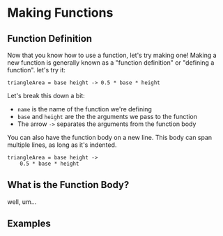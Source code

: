 # Making Functions

## Function Definition

Now that you know how to use a function, let's try making one! Making a new function is generally known as a "function definition" or "defining a function". let's try it:

```text
triangleArea = base height -> 0.5 * base * height
```

Let's break this down a bit:

* `name` is the name of the function we're defining
* `base` and `height` are the the arguments we pass to the function
* The arrow `->` separates the arguments from the function body

You can also have the function body on a new line. This body can span multiple lines, as long as it's indented.

```text
triangleArea = base height ->
    0.5 * base * height
```

## What is the Function Body?

well, um... 

## Examples



